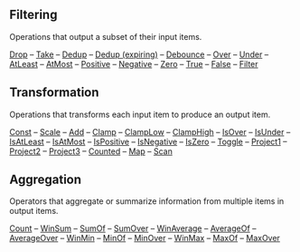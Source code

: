 ## Filtering

Operations that output a subset of their input items.

[Drop](operators.md#drop) – [Take](operators.md#take) – [Dedup](operators.md#dedup) – [Dedup (expiring)](operators.md#dedup-expiring) – [Debounce](operators.md#debounce) – [Over](operators.md#over) – [Under](operators.md#under) – [AtLeast](operators.md#atleast) – [AtMost](operators.md#atmost) – [Positive](operators.md#positive) – [Negative](operators.md#negative) – [Zero](operators.md#zero) – [True](operators.md#true) – [False](operators.md#false) – [Filter](operators.md#filter)
## Transformation

Operations that transforms each input item to produce an output item.

[Const](operators.md#const) – [Scale](operators.md#scale) – [Add](operators.md#add) – [Clamp](operators.md#clamp) – [ClampLow](operators.md#clamplow) – [ClampHigh](operators.md#clamphigh) – [IsOver](operators.md#isover) – [IsUnder](operators.md#isunder) – [IsAtLeast](operators.md#isatleast) – [IsAtMost](operators.md#isatmost) – [IsPositive](operators.md#ispositive) – [IsNegative](operators.md#isnegative) – [IsZero](operators.md#iszero) – [Toggle](operators.md#toggle) – [Project1](operators.md#project1) – [Project2](operators.md#project2) – [Project3](operators.md#project3) – [Counted](operators.md#counted) – [Map](operators.md#map) – [Scan](operators.md#scan)
## Aggregation

Operators that aggregate or summarize information from multiple items in output items.

[Count](operators.md#count) – [WinSum](operators.md#winsum) – [SumOf](operators.md#sumof) – [SumOver](operators.md#sumover) – [WinAverage](operators.md#winaverage) – [AverageOf](operators.md#averageof) – [AverageOver](operators.md#averageover) – [WinMin](operators.md#winmin) – [MinOf](operators.md#minof) – [MinOver](operators.md#minover) – [WinMax](operators.md#winmax) – [MaxOf](operators.md#maxof) – [MaxOver](operators.md#maxover)
